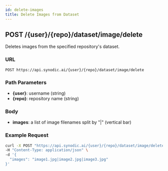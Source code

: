 ```yaml
---
id: delete-images
title: Delete Images from Dataset
---
```


## POST /\{user\}/\{repo\}/dataset/image/delete

Deletes images from the specified repository's dataset.

### URL

`POST https://api.synodic.ai/{user}/{repo}/dataset/image/delete`

### Path Parameters

- **\{user\}**: username (string)
- **\{repo\}**: repository name (string)

### Body

- **images**: a list of image filenames split by "|" (vertical bar)

### Example Request

```bash
curl -X POST "https://api.synodic.ai/{user}/{repo}/dataset/image/delete" \
-H "Content-Type: application/json" \
-d '{
  "images": "image1.jpg|image2.jpg|image3.jpg"
}'